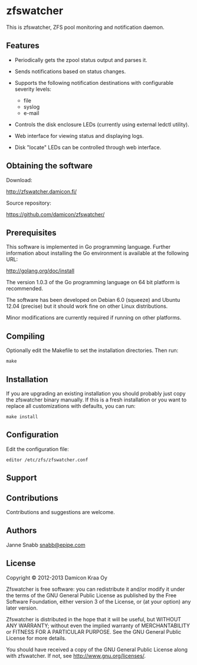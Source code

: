 zfswatcher
==========

This is zfswatcher, ZFS pool monitoring and notification daemon.

Features
--------

- Periodically gets the zpool status output and parses it.

- Sends notifications based on status changes.

- Supports the following notification destinations with configurable
  severity levels:
  * file
  * syslog
  * e-mail

- Controls the disk enclosure LEDs (currently using external ledctl
  utility).

- Web interface for viewing status and displaying logs.

- Disk "locate" LEDs can be controlled through web interface.


Obtaining the software
----------------------

Download:

http://zfswatcher.damicon.fi/

Source repository:

https://github.com/damicon/zfswatcher/


Prerequisites
-------------

This software is implemented in Go programming language. Further
information about installing the Go environment is available
at the following URL:

http://golang.org/doc/install

The version 1.0.3 of the Go programming language on 64 bit platform
is recommended.

The software has been developed on Debian 6.0 (squeeze) and Ubuntu 12.04
(precise) but it should work fine on other Linux distributions.

Minor modifications are currently required if running on other platforms.


Compiling
---------

Optionally edit the Makefile to set the installation directories.
Then run:

    make


Installation
------------

If you are upgrading an existing installation you should probably just
copy the zfswatcher binary manually. If this is a fresh installation or
you want to replace all customizations with defaults, you can run:

    make install


Configuration
-------------

Edit the configuration file:

    editor /etc/zfs/zfswatcher.conf


Support
-------


Contributions
-------------

Contributions and suggestions are welcome.


Authors
-------

Janne Snabb <snabb@epipe.com>


License
-------

Copyright © 2012-2013 Damicon Kraa Oy

Zfswatcher is free software: you can redistribute it and/or modify
it under the terms of the GNU General Public License as published by
the Free Software Foundation, either version 3 of the License, or
(at your option) any later version.

Zfswatcher is distributed in the hope that it will be useful,
but WITHOUT ANY WARRANTY; without even the implied warranty of
MERCHANTABILITY or FITNESS FOR A PARTICULAR PURPOSE. See the
GNU General Public License for more details.

You should have received a copy of the GNU General Public License
along with zfswatcher. If not, see <http://www.gnu.org/licenses/>.

